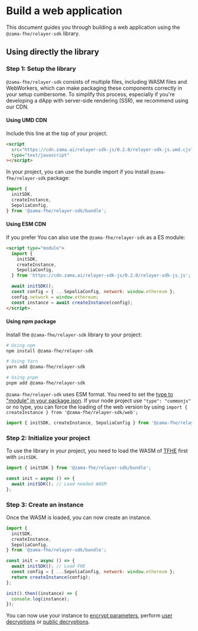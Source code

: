 # Build a web application

This document guides you through building a web application using the `@zama-fhe/relayer-sdk` library.

<!-- NOTE: uncomment once templates are updated to latest testnet -->

<!-- You can either start with a template or directly integrate the library into your project. -->
<!-- ## Using a template -->
<!---->
<!-- `@zama-fhe/relayer-sdk` is working out of the box and we recommend you to use it. We also provide three GitHub templates to start your project with everything set. -->
<!---->
<!-- ### React + TypeScript -->
<!---->
<!-- You can use [this template](https://github.com/zama-ai/fhevmjs-react-template) to start an application with @zama-fhe/relayer-sdk, using Vite + React + TypeScript. -->
<!---->
<!-- ### NextJS + Typescript -->
<!---->
<!-- You can also use [this template](https://github.com/zama-ai/fhevmjs-next-template) to start an application with @zama-fhe/relayer-sdk, using Next + TypeScript. -->
<!---->
<!-- ## Using the mocked coprocessor for frontend -->
<!---->
<!-- As an alternative to use the real coprocessor deployed on Sepolia to help you develop your dApp faster and without needing testnet tokens, you can use a mocked FHEVM. Currently, we recommend you to use the `ConfidentialERC20` dApp example available on the `mockedFrontend` branch of the [React template](https://github.com/zama-ai/fhevm-react-template/tree/mockedFrontend). Follow the README on this branch, and you will be able to deploy exactly the same dApp both on Sepolia as well as on the mocked coprocessor seamlessly. -->
<!---->

## Using directly the library

### Step 1: Setup the library

`@zama-fhe/relayer-sdk` consists of multiple files, including WASM files and WebWorkers, which can make packaging these components correctly in your setup cumbersome. To simplify this process, especially if you're developing a dApp with server-side rendering (SSR), we recommend using our CDN.

#### Using UMD CDN

Include this line at the top of your project.

```html
<script
  src="https://cdn.zama.ai/relayer-sdk-js/0.2.0/relayer-sdk-js.umd.cjs"
  type="text/javascript"
></script>
```

In your project, you can use the bundle import if you install `@zama-fhe/relayer-sdk` package:

```javascript
import {
  initSDK,
  createInstance,
  SepoliaConfig,
} from '@zama-fhe/relayer-sdk/bundle';
```

#### Using ESM CDN

If you prefer You can also use the `@zama-fhe/relayer-sdk` as a ES module:

```html
<script type="module">
  import {
    initSDK,
    createInstance,
    SepoliaConfig,
  } from 'https://cdn.zama.ai/relayer-sdk-js/0.2.0/relayer-sdk-js.js';

  await initSDK();
  const config = { ...SepoliaConfig, network: window.ethereum };
  config.network = window.ethereum;
  const instance = await createInstance(config);
</script>
```

#### Using npm package

Install the `@zama-fhe/relayer-sdk` library to your project:

```bash
# Using npm
npm install @zama-fhe/relayer-sdk

# Using Yarn
yarn add @zama-fhe/relayer-sdk

# Using pnpm
pnpm add @zama-fhe/relayer-sdk
```

`@zama-fhe/relayer-sdk` uses ESM format. You need to set the [type to "module" in your package.json](https://nodejs.org/api/packages.html#type). If your node project use `"type": "commonjs"` or no type, you can force the loading of the web version by using `import { createInstance } from '@zama-fhe/relayer-sdk/web';`

```javascript
import { initSDK, createInstance, SepoliaConfig } from '@zama-fhe/relayer-sdk';
```

### Step 2: Initialize your project

To use the library in your project, you need to load the WASM of [TFHE](https://www.npmjs.com/package/tfhe) first with `initSDK`.

```javascript
import { initSDK } from '@zama-fhe/relayer-sdk/bundle';

const init = async () => {
  await initSDK(); // Load needed WASM
};
```

### Step 3: Create an instance

Once the WASM is loaded, you can now create an instance.

```javascript
import {
  initSDK,
  createInstance,
  SepoliaConfig,
} from '@zama-fhe/relayer-sdk/bundle';

const init = async () => {
  await initSDK(); // Load FHE
  const config = { ...SepoliaConfig, network: window.ethereum };
  return createInstance(config);
};

init().then((instance) => {
  console.log(instance);
});
```

You can now use your instance to [encrypt parameters](./input.md), perform [user decryptions](./user-decryption.md) or [public decryptions](./public-decryption.md).
